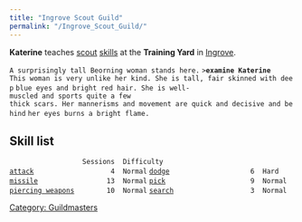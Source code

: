 ```yaml
---
title: "Ingrove Scout Guild"
permalink: "/Ingrove_Scout_Guild/"
---
```


**Katerine** teaches [scout](thief "wikilink")
[skills](skill "wikilink") at the **Training Yard** in
[Ingrove](Anduin_Vale#Ingrove "wikilink").

`A surprisingly tall Beorning woman stands here.`
`>`**`examine Katerine`**
`This woman is very unlike her kind. She is tall, fair skinned with deep`
`blue eyes and bright red hair. She is well-muscled and sports quite a few`
`thick scars. Her mannerisms and movement are quick and decisive and behind`
`her eyes burns a bright flame.`

## Skill list

`                  Sessions  Difficulty`
[`attack`](attack "wikilink")`                   4  Normal`
[`dodge`](dodge "wikilink")`                    6  Hard`
[`missile`](missile "wikilink")`                 13  Normal`
[`pick`](pick "wikilink")`                     9  Normal`
[`piercing weapons`](piercing_weapons "wikilink")`        10  Normal`
[`search`](search "wikilink")`                   3  Normal`

[Category: Guildmasters](Category:_Guildmasters "wikilink")